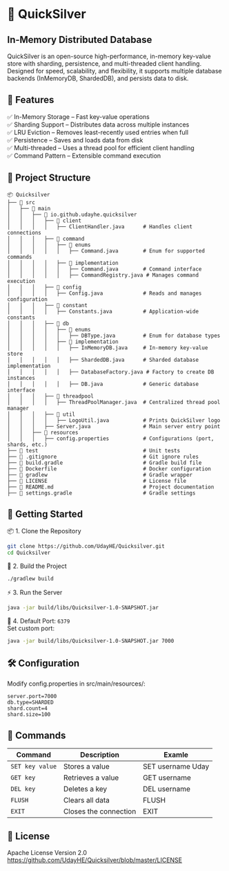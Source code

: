 # 🚀 QuickSilver
## In-Memory Distributed Database
QuickSilver is an open-source high-performance, in-memory key-value store with sharding, persistence, and multi-threaded client handling. <br> 
Designed for speed, scalability, and flexibility, it supports multiple database backends (InMemoryDB, ShardedDB), and persists data to disk.<br>

## 📌 Features
✅ In-Memory Storage – Fast key-value operations  <br>
✅ Sharding Support – Distributes data across multiple instances  <br>
✅ LRU Eviction – Removes least-recently used entries when full  <br>
✅ Persistence – Saves and loads data from disk  <br>
✅ Multi-threaded – Uses a thread pool for efficient client handling  <br>
✅ Command Pattern – Extensible command execution  <br>

## 📂 Project Structure
```shell
📦 Quicksilver
├── 📂 src
│   ├── 📂 main
│   │   ├── 📂 io.github.udayhe.quicksilver
│   │   │   ├── 📂 client
│   │   │   │   ├── ClientHandler.java      # Handles client connections
│   │   │   ├── 📂 command
│   │   │   │   ├── 📂 enums
│   │   │   │   │   ├── Command.java        # Enum for supported commands
│   │   │   │   ├── 📂 implementation
│   │   │   │   │   ├── Command.java        # Command interface
│   │   │   │   │   ├── CommandRegistry.java # Manages command execution
│   │   │   ├── 📂 config
│   │   │   │   ├── Config.java             # Reads and manages configuration
│   │   │   ├── 📂 constant
│   │   │   │   ├── Constants.java          # Application-wide constants
│   │   │   ├── 📂 db
│   │   │   │   ├── 📂 enums
│   │   │   │   │   ├── DBType.java         # Enum for database types
│   │   │   │   ├── 📂 implementation
│   │   │   │   │   ├── InMemoryDB.java     # In-memory key-value store
│   │   │   │   │   ├── ShardedDB.java      # Sharded database implementation
│   │   │   │   │   ├── DatabaseFactory.java # Factory to create DB instances
│   │   │   │   │   ├── DB.java             # Generic database interface
│   │   │   ├── 📂 threadpool
│   │   │   │   ├── ThreadPoolManager.java  # Centralized thread pool manager
│   │   │   ├── 📂 util
│   │   │   │   ├── LogoUtil.java           # Prints QuickSilver logo
│   │   │   ├── Server.java                 # Main server entry point
│   │   ├── 📂 resources
│   │   │   ├── config.properties           # Configurations (port, shards, etc.)
├── 📂 test                                  # Unit tests
├── 📜 .gitignore                            # Git ignore rules
├── 📜 build.gradle                          # Gradle build file
├── 📜 Dockerfile                            # Docker configuration
├── 📜 gradlew                               # Gradle wrapper
├── 📜 LICENSE                               # License file
├── 📜 README.md                             # Project documentation
├── 📜 settings.gradle                       # Gradle settings
```

## 🚀 Getting Started

📦 1. Clone the Repository
```sh
git clone https://github.com/UdayHE/Quicksilver.git
cd Quicksilver
```

🔧 2. Build the Project
```sh
./gradlew build
```

⚡ 3. Run the Server
```sh
java -jar build/libs/Quicksilver-1.0-SNAPSHOT.jar
```

🔌 4. Default Port: `6379` <br>
Set custom port:
```sh
java -jar build/libs/Quicksilver-1.0-SNAPSHOT.jar 7000
```

## 🛠 Configuration
Modify config.properties in src/main/resources/:
```
server.port=7000
db.type=SHARDED
shard.count=4
shard.size=100
```

## 📝 Commands

| Command | Description | Examle |
| ----- | ------ | ------ |
|`SET key value` | Stores a value |SET username Uday
|`GET key` | Retrieves a value|GET username
|`DEL key` | Deletes a key |DEL username
|`FLUSH` | Clears all data |FLUSH
|`EXIT` | Closes the connection|EXIT

## 📜 License
Apache License Version 2.0 <br>
https://github.com/UdayHE/Quicksilver/blob/master/LICENSE